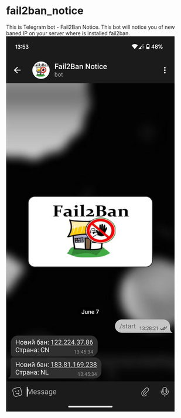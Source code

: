 # fail2ban_notice
This is Telegram bot - Fail2Ban Notice. This bot will notice you of new baned IP on your server where is installed fail2ban.
![Screenshot](https://github.com/ilyadatsiuk/fail2ban_notice/blob/main/Screenshot.jpg)
